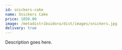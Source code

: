 ```yaml
---
id: snickers-cake
name: Snickers Cake
price: 1050.00
image: /metadistribuidora/dist/images/snickers.jpg
delivary: true
---
```

Description goes here.
